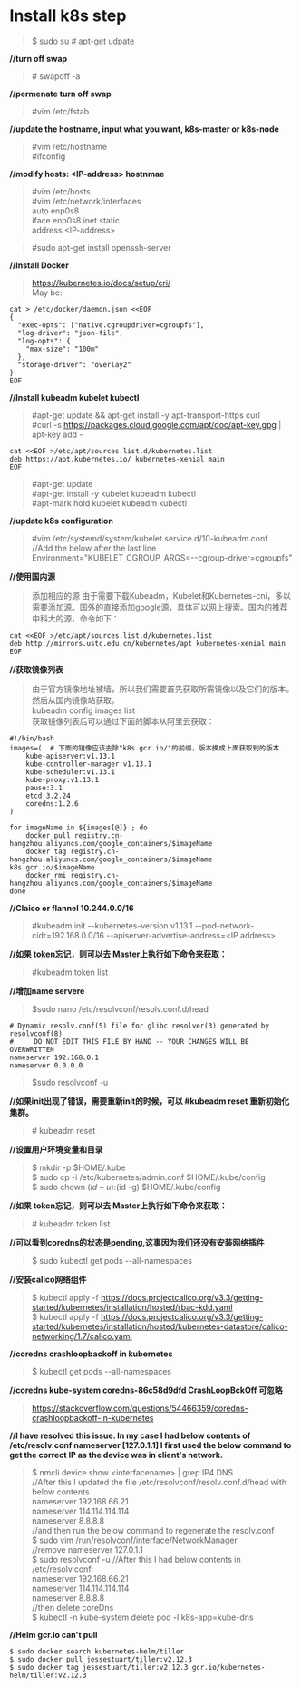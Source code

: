 # Install k8s step

>$ sudo su
\# apt-get udpate

**//turn off swap**
>\# swapoff -a

**//permenate turn off swap**
>\#vim /etc/fstab

**//update the hostname, input what you want, k8s-master or k8s-node**
>\#vim /etc/hostname  
>\#ifconfig

**//modify hosts: \<IP-address> hostnmae**
>\#vim /etc/hosts  
>\#vim /etc/network/interfaces  
auto enp0s8   
iface enp0s8 inet static    
address \<IP-address>   

>\#sudo apt-get install openssh-server

**//Install Docker**  
><https://kubernetes.io/docs/setup/cri/>   
May be:  
```
cat > /etc/docker/daemon.json <<EOF   
{  
  "exec-opts": ["native.cgroupdriver=cgroupfs"],    
  "log-driver": "json-file",    
  "log-opts": {   
    "max-size": "100m"  
  },  
  "storage-driver": "overlay2"  
}   
EOF
```
**//Install kubeadm kubelet kubectl**
>\#apt-get update && apt-get install -y apt-transport-https curl    
\#curl -s https://packages.cloud.google.com/apt/doc/apt-key.gpg | apt-key add -   
```
cat <<EOF >/etc/apt/sources.list.d/kubernetes.list    
deb https://apt.kubernetes.io/ kubernetes-xenial main   
EOF
```
>\#apt-get update    
\#apt-get install -y kubelet kubeadm kubectl  
\#apt-mark hold kubelet kubeadm kubectl   

**//update k8s configuration**
>\#vim /etc/systemd/system/kubelet.service.d/10-kubeadm.conf    
//Add the below after the last line   
Environment="KUBELET_CGROUP_ARGS=--cgroup-driver=cgroupfs"

**//使用国内源**
>添加相应的源 由于需要下载Kubeadm，Kubelet和Kubernetes-cni，多以需要添加源。国外的直接添加google源，具体可以网上搜索。国内的推荐中科大的源，命令如下：
```
cat <<EOF >/etc/apt/sources.list.d/kubernetes.list    
deb http://mirrors.ustc.edu.cn/kubernetes/apt kubernetes-xenial main
EOF
```
**//获取镜像列表**
>由于官方镜像地址被墙，所以我们需要首先获取所需镜像以及它们的版本。然后从国内镜像站获取。   
kubeadm config images list    
获取镜像列表后可以通过下面的脚本从阿里云获取：
```
#!/bin/bash
images=(  # 下面的镜像应该去除"k8s.gcr.io/"的前缀，版本换成上面获取到的版本
    kube-apiserver:v1.13.1
    kube-controller-manager:v1.13.1
    kube-scheduler:v1.13.1
    kube-proxy:v1.13.1
    pause:3.1
    etcd:3.2.24
    coredns:1.2.6
)

for imageName in ${images[@]} ; do
    docker pull registry.cn-hangzhou.aliyuncs.com/google_containers/$imageName
    docker tag registry.cn-hangzhou.aliyuncs.com/google_containers/$imageName k8s.gcr.io/$imageName
    docker rmi registry.cn-hangzhou.aliyuncs.com/google_containers/$imageName
done
```


**//Claico or flannel 10.244.0.0/16**
>\#kubeadm init --kubernetes-version v1.13.1 --pod-network-cidr=192.168.0.0/16 --apiserver-advertise-address=\<IP address>

**//如果 token忘记，则可以去 Master上执行如下命令来获取：**
>\#kubeadm token list

**//增加name servere**    
>\$sudo nano /etc/resolvconf/resolv.conf.d/head
```
# Dynamic resolv.conf(5) file for glibc resolver(3) generated by resolvconf(8)
#     DO NOT EDIT THIS FILE BY HAND -- YOUR CHANGES WILL BE OVERWRITTEN
nameserver 192.168.0.1
nameserver 0.0.0.0
```
>\$sudo resolvconf -u

**//如果init出现了错误，需要重新init的时候，可以 #kubeadm reset 重新初始化集群。**
>\# kubeadm reset

**//设置用户环境变量和目录**
>\$ mkdir -p \$HOME/.kube   
\$ sudo cp -i /etc/kubernetes/admin.conf \$HOME/.kube/config    
\$ sudo chown $(id -u):$(id -g) \$HOME/.kube/config

**//如果 token忘记，则可以去 Master上执行如下命令来获取：**
>\# kubeadm token list

**//可以看到coredns的状态是pending,这事因为我们还没有安装网络插件**
>\$ sudo kubectl get pods --all-namespaces

**//安装calico网络组件**
>\$ kubectl apply -f <https://docs.projectcalico.org/v3.3/getting-started/kubernetes/installation/hosted/rbac-kdd.yaml>   
\$ kubectl apply -f https://docs.projectcalico.org/v3.3/getting-started/kubernetes/installation/hosted/kubernetes-datastore/calico-networking/1.7/calico.yaml

**//coredns crashloopbackoff in kubernetes**
>\$ kubectl get pods --all-namespaces

**//coredns kube-system coredns-86c58d9dfd      CrashLoopBckOff  可忽略**
><https://stackoverflow.com/questions/54466359/coredns-crashloopbackoff-in-kubernetes>

**//I have resolved this issue. In my case I had below contents of /etc/resolv.conf nameserver  [127.0.1.1] I first used the below command to get the correct IP as the device was in client's network.**

>\$ nmcli device show \<interfacename> | grep IP4.DNS   
//After this I updated the file /etc/resolvconf/resolv.conf.d/head with below contents    
nameserver    192.168.66.21   
nameserver    114.114.114.114   
nameserver    8.8.8.8   
//and then run the below command to regenerate the resolv.conf    
$ sudo vim /run/resolvconf/interface/NetworkManager    
//remove nameserver 127.0.1.1   
$ sudo resolvconf -u
//After this I had below contents in /etc/resolv.conf:  
nameserver    192.168.66.21   
nameserver    114.114.114.114   
nameserver    8.8.8.8   
//then delete coreDns   
$ kubectl -n kube-system delete pod -l k8s-app=kube-dns

**//Helm  gcr.io can't pull**   
```
$ sudo docker search kubernetes-helm/tiller
$ sudo docker pull jessestuart/tiller:v2.12.3
$ sudo docker tag jessestuart/tiller:v2.12.3 gcr.io/kubernetes-helm/tiller:v2.12.3
```